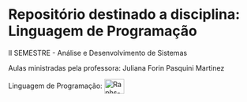 # Repositório destinado a disciplina: Linguagem de Programação
II SEMESTRE - Análise e Desenvolvimento de Sistemas

Aulas ministradas pela professora: Juliana Forin Pasquini Martinez

Linguagem de Programação:
<img align="center" alt="Raphs-Java" height="30" width="40" src="https://cdn.jsdelivr.net/gh/devicons/devicon/icons/java/java-original.svg">



